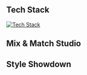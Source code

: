 ## Tech Stack
[![Tech Stack](https://skillicons.dev/icons?i=aws,react,tailwind,mongodb,flask,figma,pytorch)](https://skillicons.dev)
## Mix & Match Studio 
## Style Showdown

